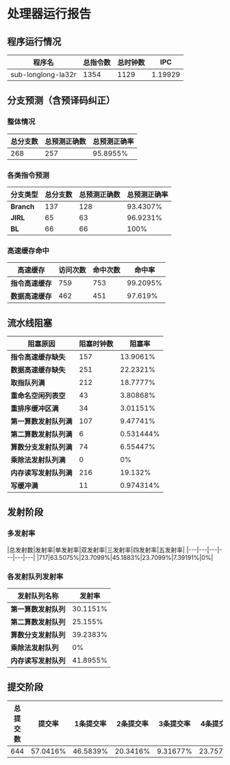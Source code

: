 # 处理器运行报告
## 程序运行情况
|程序名|总指令数|总时钟数|IPC|
|---|---|---|---|
|sub-longlong-la32r|1354|1129|1.19929|

## 分支预测（含预译码纠正）
### 整体情况
|总分支数|总预测正确数|总预测正确率|
|---|---|---|
|268|257|95.8955%|

### 各类指令预测
|分支类型|总分支数|总预测正确数|总预测正确率|
|---|---|---|---|
|**Branch**| 137 | 128 | 93.4307%|
|**JIRL**| 65 | 63 | 96.9231%|
|**BL**| 66 | 66 | 100%|

### 高速缓存命中
|高速缓存|访问次数|命中次数|命中率|
|---|---|---|---|
|**指令高速缓存**| 759 | 753 | 99.2095%|
|**数据高速缓存**| 462 | 451 | 97.619%|
## 流水线阻塞
|阻塞原因|阻塞时钟数|阻塞率|
|---|---|---|
|**指令高速缓存缺失**| 157 | 13.9061%|
|**数据高速缓存缺失**| 251 | 22.2321%|
|**取指队列满**| 212 | 18.7777%|
|**重命名空闲列表空**|43 | 3.80868%|
|**重排序缓冲区满**|34 | 3.01151%|
|**第一算数发射队列满**|107 | 9.47741%|
|**第二算数发射队列满**|6 | 0.531444%|
|**算数分支发射队列满**|74 | 6.55447%|
|**乘除法发射队列满**|0 | 0%|
|**内存读写发射队列满**|216 | 19.132%|
|**写缓冲满**|11 | 0.974314%|

## 发射阶段
### 多发射率
|总发射数|发射率|单发射率|双发射率|三发射率|四发射率|五发射率|
|---|---|---|---|---|---|
|717|63.5075%|23.7099%|45.1883%|23.7099%|7.39191%|0%|

### 各发射队列发射率
|发射队列名称|发射率|
|---|---|
|**第一算数发射队列**|30.1151%|
|**第二算数发射队列**|25.155%|
|**算数分支发射队列**|39.2383%|
|**乘除法发射队列**|0%|
|**内存读写发射队列**|41.8955%|

## 提交阶段
|总提交数|提交率|1条提交率|2条提交率|3条提交率|4条提交率|
|---|---|---|---|---|---|
|644|57.0416%|46.5839%|20.3416%|9.31677%|23.7578%|
